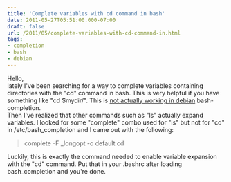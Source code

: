 ```yaml
---
title: 'Complete variables with cd command in bash'
date: 2011-05-27T05:51:00.000-07:00
draft: false
url: /2011/05/complete-variables-with-cd-command-in.html
tags: 
- completion
- bash
- debian
---
```


Hello,  
lately I've been searching for a way to complete variables containing directories with the "cd" command in bash. This is very helpful if you have something like "cd $mydir/". This is [not actually working in debian](http://bugs.debian.org/cgi-bin/bugreport.cgi?bug=628123) bash-completion.  
Then I've realized that other commands such as "ls" actually expand variables. I looked for some "complete" combo used for "ls" but not for "cd" in /etc/bash\_completion and I came out with the following:  
  

> complete -F \_longopt -o default cd

  
Luckily, this is exactly the command needed to enable variable expansion with the "cd" command. Put that in your .bashrc after loading bash\_completion and you're done.